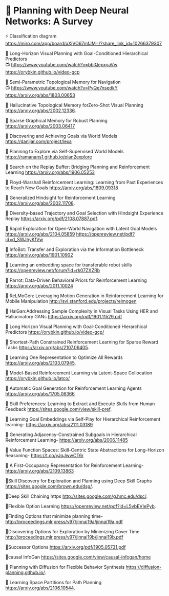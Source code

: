 # 📖 Planning with Deep Neural Networks: A Survey

⚡ Classification diagram <br />
https://miro.com/app/board/uXjVO67mfJM=/?share_link_id=10266379307

📄 Long-Horizon Visual Planning with Goal-Conditioned Hierarchical Predictors <br />
📺 https://www.youtube.com/watch?v=bbIQepxyaVw <br />
https://orybkin.github.io/video-gcp <br />

📄 Semi-Parametric Topological Memory for Navigation <br />
📺 https://www.youtube.com/watch?v=PyQe7nsedkY <br />
https://arxiv.org/abs/1803.00653 <br />

📄 Hallucinative Topological Memory forZero-Shot Visual Planning
https://arxiv.org/abs/2002.12336.

📄 Sparse Graphical Memory for Robust Planning
https://arxiv.org/abs/2003.06417

📄 Discovering and Achieving Goals via World Models
https://danijar.com/project/lexa

📄 Planning to Explore via Self-Supervised World Models
https://ramanans1.github.io/plan2explore

📄 Search on the Replay Buffer: Bridging Planning and Reinforcement Learning
https://arxiv.org/abs/1906.05253

📄 Floyd-Warshall Reinforcement Learning: Learning from Past Experiences to Reach New Goals
https://arxiv.org/abs/1809.09318

📄 Generalized Hindsight for Reinforcement Learning
https://arxiv.org/abs/2002.11708.

📄 Diversity-based Trajectory and Goal Selection with Hindsight Experience Replay
https://arxiv.org/pdf/2108.07887.pdf.

📄 Rapid Exploration for Open-World Navigation with Latent Goal Models
https://arxiv.org/abs/2104.05859
https://openreview.net/pdf?id=d_SWJhyKfVw

📄 InfoBot: Transfer and Exploration via the Information Bottleneck
https://arxiv.org/abs/1901.10902

📄 Learning an embedding space for transferable robot skills
https://openreview.net/forum?id=rk07ZXZRb

📄 Parrot: Data-Driven Behavioral Priors for Reinforcement Learning
https://arxiv.org/abs/2011.10024

📄 ReLMoGen: Leveraging Motion Generation in Reinforcement Learning for Mobile Manipulation
http://svl.stanford.edu/projects/relmogen

📄 HalGan:Addressing Sample Complexity in Visual Tasks Using HER and Hallucinatory GANs
https://arxiv.org/pdf/1901.11529.pdf

📄 Long Horizon Visual Planning with Goal-Conditioned Hierarchical Predictors
https://orybkin.github.io/video-gcp/

📄 Shortest-Path Constrained Reinforcement Learning for Sparse Reward Tasks
https://arxiv.org/abs/2107.06405.

📄 Learning One Representation to Optimize All Rewards 
https://arxiv.org/abs/2103.07945.

📄 Model-Based Reinforcement Learning via Latent-Space Collocation
https://orybkin.github.io/latco/

📄 Automatic Goal Generation for Reinforcement Learning Agents
https://arxiv.org/abs/1705.06366

📄 Skill Preferences: Learning to Extract and Execute Skills from Human Feedback
https://sites.google.com/view/skill-pref.

📄 Learning Goal Embeddings via Self-Play for Hierarchical Reinforcement learning-
https://arxiv.org/abs/2111.03189

📄 Generating Adjacency-Constrained Subgoals in Hierarchical Reinforcement Learning-
https://arxiv.org/abs/2006.11485 

📄 Value Function Spaces: Skill-Centric State Abstractions for Long-Horizon Reasoning- 
https://t.co/yJqJwwCT6r

📄 A First-Occupancy Representation for Reinforcement Learning-
https://arxiv.org/abs/2109.13863

📄Skill Discovery for Exploration and Planning using Deep Skill Graphs
 https://sites.google.com/brown.edu/dsg/.
 
📄Deep Skill Chaining https
 http://sites.google.com/g.hmc.edu/dsc/.
 
📄Flexible Option Learning
 https://openreview.net/pdf?id=L5vbEVIePyb.
 
📄Finding Options that minimize planning time-
 http://proceedings.mlr.press/v97/jinnai19a/jinnai19a.pdf
 
📄Discovering Options for Exploration by Minimizing Cover Time
http://proceedings.mlr.press/v97/jinnai19b/jinnai19b.pdf

📄Successor Options 
https://arxiv.org/pdf/1905.05731.pdf

📄causal InfoGan
https://sites.google.com/view/causal-infogan/home

 📄 Planning with Diffusion for Flexible Behavior Synthesis
 https://diffusion-planning.github.io/.
 
 📄 Learning Space Partitions for Path Planning
 https://arxiv.org/abs/2106.10544.
 
 
 
 
 
 
 
 
 























